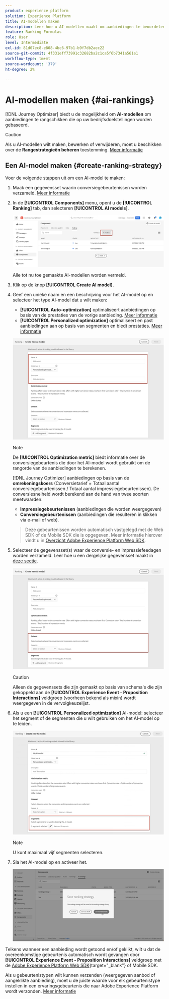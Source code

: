 ```yaml
---
product: experience platform
solution: Experience Platform
title: AI-modellen maken
description: Leer hoe u AI-modellen maakt om aanbiedingen te beoordelen
feature: Ranking Formulas
role: User
level: Intermediate
exl-id: 81d07ec8-e808-4bc6-97b1-b9f7db2aec22
source-git-commit: 4f331eff73991c32682ba2c1ca5f6b7341a561e1
workflow-type: tm+mt
source-wordcount: '379'
ht-degree: 2%

---
```


# AI-modellen maken {#ai-rankings}

[!DNL Journey Optimizer] biedt u de mogelijkheid om **AI-modellen** om aanbiedingen te rangschikken die op uw bedrijfsdoelstellingen worden gebaseerd.

>[!CAUTION]
>
>Als u AI-modellen wilt maken, bewerken of verwijderen, moet u beschikken over de **Rangestrategieën beheren** toestemming. [Meer informatie](../../administration/high-low-permissions.md#manage-ranking-strategies)

## Een AI-model maken {#create-ranking-strategy}

Voer de volgende stappen uit om een AI-model te maken:

1. Maak een gegevensset waarin conversiegebeurtenissen worden verzameld. [Meer informatie](../data-collection/create-dataset.md)

1. In de **[!UICONTROL Components]** menu, opent u de **[!UICONTROL Ranking]** tab, dan selecteren **[!UICONTROL AI models]**.

   ![](../assets/ai-ranking-list.png)

   Alle tot nu toe gemaakte AI-modellen worden vermeld.

1. Klik op de knop **[!UICONTROL Create AI model]**.

1. Geef een unieke naam en een beschrijving voor het AI-model op en selecteer het type AI-model dat u wilt maken:

   * **[!UICONTROL Auto-optimization]** optimaliseert aanbiedingen op basis van de prestaties van de vorige aanbieding. [Meer informatie](auto-optimization-model.md)
   * **[!UICONTROL Personalized optimization]** optimaliseert en past aanbiedingen aan op basis van segmenten en biedt prestaties. [Meer informatie](personalized-optimization-model.md)

   ![](../assets/ai-ranking-fields.png)

   >[!NOTE]
   >
   >De **[!UICONTROL Optimization metric]** biedt informatie over de conversiegebeurtenis die door het AI-model wordt gebruikt om de rangorde van de aanbiedingen te berekenen.
   >
   >[!DNL Journey Optimizer] aanbiedingen op basis van de **omrekeningskoers** (Conversietarief = Totaal aantal conversiegebeurtenissen / Totaal aantal impressiegebeurtenissen). De conversiesnelheid wordt berekend aan de hand van twee soorten meetwaarden:
   >* **Impressiegebeurtenissen** (aanbiedingen die worden weergegeven)
   >* **Conversiegebeurtenissen** (aanbiedingen die resulteren in klikken via e-mail of web).

   >
   >Deze gebeurtenissen worden automatisch vastgelegd met de Web SDK of de Mobile SDK die is opgegeven. Meer informatie hierover vindt u in [Overzicht Adobe Experience Platform Web SDK](https://experienceleague.adobe.com/docs/experience-platform/edge/home.html).

1. Selecteer de gegevensset(s) waar de conversie- en impressiefeedagen worden verzameld. Leer hoe u een dergelijke gegevensset maakt in [deze sectie](../data-collection/create-dataset.md). <!--This dataset needs to be associated with a schema that must have the **[!UICONTROL Proposition Interactions]** field group (previously known as mixin) associated with it.-->

   ![](../assets/ai-ranking-dataset-id.png)

   >[!CAUTION]
   >
   >Alleen de gegevenssets die zijn gemaakt op basis van schema&#39;s die zijn gekoppeld aan de **[!UICONTROL Experience Event - Proposition Interactions]** veldgroep (voorheen bekend als mixin) wordt weergegeven in de vervolgkeuzelijst.

1. Als u een **[!UICONTROL Personalized optimization]** AI-model: selecteer het segment of de segmenten die u wilt gebruiken om het AI-model op te leiden.

   ![](../assets/ai-ranking-segments.png)

   >[!NOTE]
   >
   >U kunt maximaal vijf segmenten selecteren.

1. Sla het AI-model op en activeer het.

   ![](../assets/ai-ranking-save-activate.png)

<!--At this point, you must have:

* created the AI model,
* defined which type of event you want to capture - offer displayed (impression) and/or offer clicked (conversion),
* and in which dataset you want to collect the event data.-->

Telkens wanneer een aanbieding wordt getoond en/of geklikt, wilt u dat de overeenkomstige gebeurtenis automatisch wordt gevangen door **[!UICONTROL Experience Event - Proposition Interactions]** veldgroep met de [Adobe Experience Platform Web SDK](https://experienceleague.adobe.com/docs/experience-platform/edge/web-sdk-faq.html#what-is-adobe-experience-platform-web-sdk%3F){target="_blank"} of Mobile SDK.

Als u gebeurtenistypen wilt kunnen verzenden (weergegeven aanbod of aangeklikte aanbieding), moet u de juiste waarde voor elk gebeurtenistype instellen in een ervaringsgebeurtenis die naar Adobe Experience Platform wordt verzonden. [Meer informatie](../data-collection/schema-requirement.md)